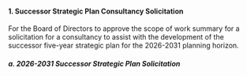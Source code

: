 #### 1. Successor Strategic Plan Consultancy Solicitation

For the Board of Directors to approve the scope of work summary for a solicitation for a consultancy to assist with the development of the successor five-year strategic plan for the 2026-2031 planning horizon.

##### a. 2026-2031 Successor Strategic Plan Solicitation